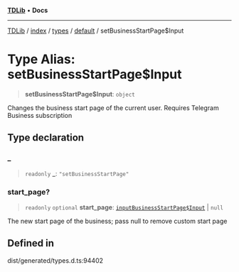 [**TDLib**](../../../../../../README.md) • **Docs**

***

[TDLib](../../../../../../modules.md) / [index](../../../../../README.md) / [types](../../../README.md) / [default](../README.md) / setBusinessStartPage$Input

# Type Alias: setBusinessStartPage$Input

> **setBusinessStartPage$Input**: `object`

Changes the business start page of the current user. Requires Telegram Business subscription

## Type declaration

### \_

> `readonly` **\_**: `"setBusinessStartPage"`

### start\_page?

> `readonly` `optional` **start\_page**: [`inputBusinessStartPage$Input`](inputBusinessStartPage$Input-1.md) \| `null`

The new start page of the business; pass null to remove custom start page

## Defined in

dist/generated/types.d.ts:94402

